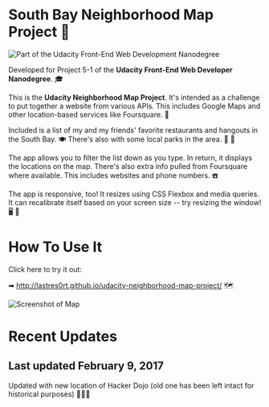 # South Bay Neighborhood Map Project 🚋

![Part of the Udacity Front-End Web Development Nanodegree](https://img.shields.io/badge/Udacity-Front--End%20Web%20Developer%20Nanodegree-02b3e4.svg)

Developed for Project 5-1 of the **Udacity Front-End Web Developer Nanodegree**. 🎓

This is the **Udacity Neighborhood Map Project**. It's intended as a challenge to put together a website from various APIs. This includes Google Maps and other location-based services like Foursquare. 🔰

Included is a list of my and my friends' favorite restaurants and hangouts in the South Bay. 🍽 There's also with some local parks in the area. 🌳 🌲

The app allows you to filter the list down as you type. In return, it displays the locations on the map. There's also extra info pulled from Foursquare where available. This includes websites and phone numbers. ☎️

The app is responsive, too! It resizes using CSS Flexbox and media queries. It can recalibrate itself based on your screen size -- try resizing the window! 🖥 📲

# How To Use It

Click here to try it out:

➡  <http://lastres0rt.github.io/udacity-neighborhood-map-project/> 🗺

![Screenshot of Map](http://i.imgur.com/gOvmzrv.png)

# Recent Updates
## Last updated February 9, 2017

Updated with new location of Hacker Dojo (old one has been left intact for historical purposes) 👩🏽‍🏫
